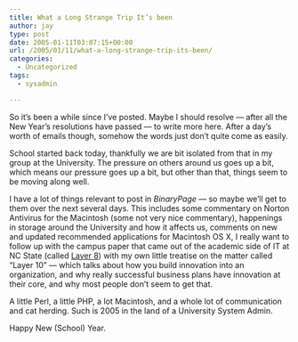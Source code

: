 ```yaml
---
title: What a Long Strange Trip It’s been
author: jay
type: post
date: 2005-01-11T03:07:15+00:00
url: /2005/01/11/what-a-long-strange-trip-its-been/
categories:
  - Uncategorized
tags:
  - sysadmin

---
```

So it’s been a while since I’ve posted. Maybe I should resolve — after all the New Year’s resolutions have passed — to write more here. After a day’s worth of emails though, somehow the words just don’t quite come as easily.

School started back today, thankfully we are bit isolated from that in my group at the University. The pressure on others around us goes up a bit, which means our pressure goes up a bit, but other than that, things seem to be moving along well.

I have a lot of things relevant to post in _BinaryPage_ — so maybe we’ll get to them over the next several days. This includes some commentary on Norton Antivirus for the Macintosh (some not very nice commentary), happenings in storage around the University and how it affects us, comments on new and updated recommended applications for Macintosh OS X, I really want to follow up with the campus paper that came out of the academic side of IT at NC State (called [Layer 8][1]) with my own little treatise on the matter called “Layer 10” — which talks about how you build innovation into an organization, and why really successful business plans have innovation at their core, and why most people don’t seem to get that.

A little Perl, a little PHP, a lot Macintosh, and a whole lot of communication and cat herding. Such is 2005 in the land of a University System Admin.

Happy New (School) Year.

 [1]: //sysadm.eos.ncsu.edu/site/pages/layer-8"